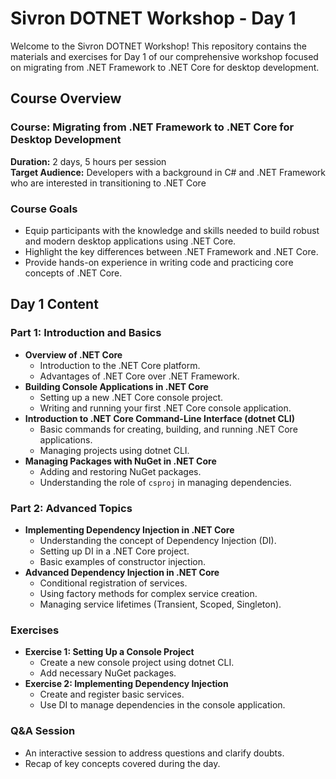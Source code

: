 # Sivron DOTNET Workshop - Day 1

Welcome to the Sivron DOTNET Workshop! This repository contains the materials and exercises for Day 1 of our comprehensive workshop focused on migrating from .NET Framework to .NET Core for desktop development.

## Course Overview

### Course: Migrating from .NET Framework to .NET Core for Desktop Development

**Duration:** 2 days, 5 hours per session  
**Target Audience:** Developers with a background in C# and .NET Framework who are interested in transitioning to .NET Core

### Course Goals
- Equip participants with the knowledge and skills needed to build robust and modern desktop applications using .NET Core.
- Highlight the key differences between .NET Framework and .NET Core.
- Provide hands-on experience in writing code and practicing core concepts of .NET Core.

## Day 1 Content

### Part 1: Introduction and Basics
- **Overview of .NET Core**
  - Introduction to the .NET Core platform.
  - Advantages of .NET Core over .NET Framework.
- **Building Console Applications in .NET Core**
  - Setting up a new .NET Core console project.
  - Writing and running your first .NET Core console application.
- **Introduction to .NET Core Command-Line Interface (dotnet CLI)**
  - Basic commands for creating, building, and running .NET Core applications.
  - Managing projects using dotnet CLI.
- **Managing Packages with NuGet in .NET Core**
  - Adding and restoring NuGet packages.
  - Understanding the role of `csproj` in managing dependencies.

### Part 2: Advanced Topics
- **Implementing Dependency Injection in .NET Core**
  - Understanding the concept of Dependency Injection (DI).
  - Setting up DI in a .NET Core project.
  - Basic examples of constructor injection.
- **Advanced Dependency Injection in .NET Core**
  - Conditional registration of services.
  - Using factory methods for complex service creation.
  - Managing service lifetimes (Transient, Scoped, Singleton).

### Exercises
- **Exercise 1: Setting Up a Console Project**
  - Create a new console project using dotnet CLI.
  - Add necessary NuGet packages.
- **Exercise 2: Implementing Dependency Injection**
  - Create and register basic services.
  - Use DI to manage dependencies in the console application.

### Q&A Session
- An interactive session to address questions and clarify doubts.
- Recap of key concepts covered during the day.
